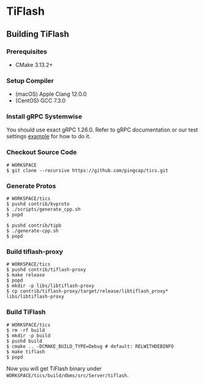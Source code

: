 # TiFlash

## Building TiFlash

### Prerequisites

- CMake 3.13.2+

### Setup Compiler

- (macOS) Apple Clang 12.0.0
- (CentOS) GCC 7.3.0

### Install gRPC Systemwise

You should use exact gRPC 1.26.0. Refer to gRPC documentation or our test settings [example](https://github.com/pingcap/kvproto/blob/master/.github/workflows/cpp-test.yaml) for how to do it.

### Checkout Source Code

```
# WORKSPACE
$ git clone --recursive https://github.com/pingcap/tics.git
```

### Generate Protos

```
# WORKSPACE/tics
$ pushd contrib/kvproto
$ ./scripts/generate_cpp.sh
$ popd

$ pushd contrib/tipb
$ ./generate-cpp.sh
$ popd
```

### Build tiflash-proxy

```
# WORKSPACE/tics
$ pushd contrib/tiflash-proxy
$ make release
$ popd
$ mkdir -p libs/libtiflash-proxy 
$ cp contrib/tiflash-proxy/target/release/libtiflash_proxy* libs/libtiflash-proxy
```

### Build TiFlash

```
# WORKSPACE/tics
$ rm -rf build
$ mkdir -p build
$ pushd build
$ cmake .. -DCMAKE_BUILD_TYPE=Debug # default: RELWITHDEBINFO
$ make tiflash
$ popd
```

Now you will get TiFlash binary under `WORKSPACE/tics/build/dbms/src/Server/tiflash`.
